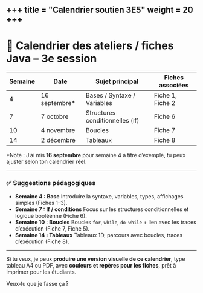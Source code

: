 +++
title = "Calendrier soutien 3E5"
weight = 20
+++
---

# 📅 Calendrier des ateliers / fiches Java – 3e session

| Semaine | Date           | Sujet principal                 | Fiches associées |
| ------- | -------------- | ------------------------------- | ---------------- |
| 4       | 16 septembre\* | Bases / Syntaxe / Variables     | Fiche 1, Fiche 2 |
| 7       | 7 octobre      | Structures conditionnelles (if) | Fiche 6          |
| 10      | 4 novembre     | Boucles                         | Fiche 7          |
| 14      | 2 décembre     | Tableaux                        | Fiche 8          |

\*Note : J’ai mis **16 septembre** pour semaine 4 à titre d’exemple, tu peux ajuster selon ton calendrier réel.

---

### ✅ Suggestions pédagogiques

* **Semaine 4 : Base**
  Introduire la syntaxe, variables, types, affichages simples (Fiches 1–3).
* **Semaine 7 : If / conditions**
  Focus sur les structures conditionnelles et logique booléenne (Fiche 6).
* **Semaine 10 : Boucles**
  Boucles `for`, `while`, `do-while` + lien avec les traces d’exécution (Fiche 7, Fiche 5).
* **Semaine 14 : Tableaux**
  Tableaux 1D, parcours avec boucles, traces d’exécution (Fiche 8).

---

Si tu veux, je peux **produire une version visuelle de ce calendrier**, type tableau A4 ou PDF, avec **couleurs et repères pour les fiches**, prêt à imprimer pour les étudiants.

Veux‑tu que je fasse ça ?
